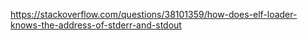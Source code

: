 https://stackoverflow.com/questions/38101359/how-does-elf-loader-knows-the-address-of-stderr-and-stdout